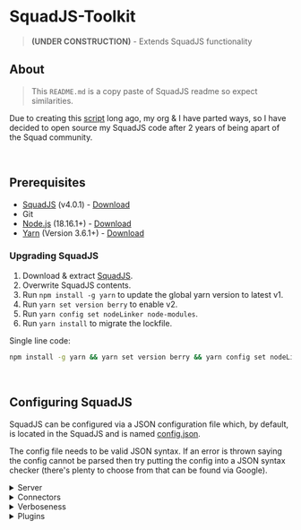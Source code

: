 # SquadJS-Toolkit

> **(UNDER CONSTRUCTION)** - Extends SquadJS functionality

## **About**

> This `README.md` is a copy paste of SquadJS readme so expect similarities.

Due to creating this [script](https://github.com/magicoflolis/Magic-PH) long ago, my org & I have parted ways, so I have decided to open source my SquadJS code after 2 years of being apart of the Squad community.

<br>

## **Prerequisites**

* [SquadJS](https://github.com/Team-Silver-Sphere/SquadJS) (v4.0.1) - [Download](https://github.com/Team-Silver-Sphere/SquadJS/releases/latest)
* Git
* [Node.js](https://nodejs.org/en/) (18.16.1+) - [Download](https://nodejs.org/en/)
* [Yarn](https://yarnpkg.com/) (Version 3.6.1+) - [Download](https://yarnpkg.com/getting-started/install)

### **Upgrading SquadJS**

1. Download & extract [SquadJS](https://github.com/fantinodavide/SquadJS/tree/master?tab=readme-ov-file#using-squadjs).
2. Overwrite SquadJS contents.
3. Run `npm install -g yarn` to update the global yarn version to latest v1.
4. Run `yarn set version berry` to enable v2.
5. Run `yarn config set nodeLinker node-modules`.
6. Run `yarn install` to migrate the lockfile.

Single line code:

```bash
npm install -g yarn && yarn set version berry && yarn config set nodeLinker node-modules && yarn install
```

<br>

## **Configuring SquadJS**

SquadJS can be configured via a JSON configuration file which, by default, is located in the SquadJS and is named [config.json](./config.json).

The config file needs to be valid JSON syntax. If an error is thrown saying the config cannot be parsed then try putting the config into a JSON syntax checker (there's plenty to choose from that can be found via Google).

<details>
  <summary>Server</summary>

## Server Configuration

The following section of the configuration contains information about your Squad server.

  ```json
  "server": {
    "...": "...",
    "webURL": "https://www.battlemetrics.com/servers/squad/YOUR_SQUAD_SERVER"
  },
  ```

* `webURL` - Your Squad servers website or BattleMetrics page.

  ---

</details>

<details>
  <summary>Connectors</summary>

## Connector Configuration

**Discord:**

Connects to Discord via `discord.js`.

```json
{
  "discord": {
    "clientID": "Discord Application ID",
    "guidID": "Discord Server ID",
    "token": "Discord Login Token",
    "intents": ["Guilds", "GuildMessages", "MessageContent"],
    "channelIDs": [
      {
        "label": "Channel Name",
        "channelID": "Chanel ID"
      }
    ],
    "embedDefaults": {
      "clan": "[SquadJS] ",
      "name": "Cerberus",
      "iconURL": "https://i.imgur.com/HHEX79K.png",
      "url": "https://www.battlemetrics.com/servers/squad",
      "format": {
        "player": "[[{{name}}](https://www.battlemetrics.com/rcon/players?filter[search]={{EOSID}}&method=quick&redirect=1 'Go to BattleMetrics')] - [[{{steamID}}](https://steamcommunity.com/profiles/{{steamID}} 'Go to Steam Profile')]",
        "squad": "{{squadID}} : {{squadName}}",
        "team": "{{teamID}} : {{teamName}}"
      }
    },
    "webhook": {
      "id": "Webhook ID",
      "token": "Webhook Token"
    }
  }
}
```

* `clientID` - Your discord bots ID
* `guidID` - Your discord server ID
* `token` - Your discord bots "Reset Token"
* `intents` - Your discord bots intents, see [Gateway Intents](https://discordjs.guide/popular-topics/intents.html#privileged-intents)
* `channelIDs` - An array of channels you would like to use.
* `channelIDs:label` - A label to use when calling `sendDiscordMessage(message, {{LABELS}})`, example `sendDiscordMessage('My discord message', 'admin-alerts')`
* `channelIDs:channelID` - Discord Channel ID
* `embedDefaults` - The default layout for embed messages, see [Embeds](https://discordjs.guide/popular-topics/embeds.html)
* `embedDefaults:clan` - Your server clan, can be an empty string.
* `embedDefaults:name` - Embeded message title, can be an empty string.
* `embedDefaults:iconURL` - Embeded message iconURL, can be `null`.
* `embedDefaults:url` - Embeded message URL, can be `null`.
* `embedDefaults:format` - Embeded message fields, will convert player data.
* `embedDefaults:format:player` - Player string.
* `embedDefaults:format:squad` - Player squad string.
* `embedDefaults:format:team` - Team string.
* `webhook` - Optional, see [Webhooks](https://discordjs.guide/popular-topics/webhooks.html#webhooks)
* `webhook:id` - Enter the ID part of `https://discord.com/api/webhooks/{{ID}}/token`
* `webhook:token` - Enter the TOKEN part of `https://discord.com/api/webhooks/id/{{TOKEN}}`

**BattleMetrics:**

Connects to the BattleMetrics API.

```json
{
  "BattleMetrics": {
    "BanLists": [
      {
        "name": "Ban List Name",
        "listID": "Ban List ID",
        "UUID": "Ban List UUID"
      }
    ],
    "listID": "Ban List ID",
    "orgID": "Org ID",
    "serverID": "Server ID",
    "token": "BattleMetrics Token",
    "UUID": "OWI"
  }
}
```

* `BanLists` - Array of Ban Lists to use, can be an empty Array!
* `BanLists:name` - A name to use
* `BanLists:listID` - A Ban List ID
* `BanLists:UUID` - (OPTIONAL) A UUID to use when creating bans, can be an empty string.
* `listID` - Default Ban List ID to use
* `orgID` - BattleMetrics Org ID
* `serverID` - BattleMetrics Server ID
* `token` - BattleMetrics Token
* `UUID` - A default UUID to use when creating bans, can be an empty string.

 ---
</details>

<details>
  <summary>Verboseness</summary>

## Console Output Configuration

The `logger` section configures how verbose a module of SquadJS will be as well as the displayed color.

```json
    "logger": {
      "verboseness": {
        "SquadServer": 1,
        "LogParser": 1,
        "RCON": 1
      },
      "colors": {
        "Toolkit": "cyanBright",
        "DiscordJS": "cyanBright",
        "Err": "redBright",
        "SquadServer": "yellowBright",
        "SquadServerFactory": "yellowBright",
        "LogParser": "blueBright",
        "RCON": "redBright"
      }
    }
```

The larger the number set in the `verboseness` section for a specified module the more it will print to the console.

  ---
</details>

<details>
  <summary>Plugins</summary>

## Toolkit Plugins

**Profanity Filter:**

```json
{
  "plugin": "ToolkitProfanity",
  "enabled": true,
  "bmClient": "BattleMetrics",
  "discordClient": "discord",
  "Ban": {
    "note": "Banned by Cerberus System",
    "reason": "{{reason}} | {{timeLeft}}"
  },
  "embedInfo": {
    "clan": "[SquadJS] ",
    "name": "Cerberus",
    "iconURL": "https://i.imgur.com/HHEX79K.png",
    "url": "https://www.battlemetrics.com/servers/squad",
    "format": {
      "player": "[[{{name}}](https://www.battlemetrics.com/rcon/players?filter[search]={{EOSID}}&method=quick&redirect=1 'Go to BattleMetrics')] - [[{{steamID}}](https://steamcommunity.com/profiles/{{steamID}} 'Go to Steam Profile')]",
      "squad": "{{squadID}} : {{squadName}}",
      "team": "{{teamID}} : {{teamName}}"
    }
  },
  "ignoreChats": []
}
```

* `bmClient` - Name of the BattleMetrics connector.
* `discordClient` - Name of the Discord connector.
* `Ban:note` - Added to the beginning of ban notes.
* `Ban:reason` - Default ban reason.
* `embedInfo` - Overwrites `discord:embedDefaults`.
* `ignoreChats` - Ignore certain chats.

  ---
</details>
